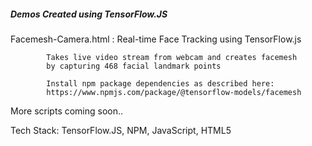 
##### 	Demos Created using TensorFlow.JS    #####


Facemesh-Camera.html :	Real-time Face Tracking using TensorFlow.js

			Takes live video stream from webcam and creates facemesh
			by capturing 468 facial landmark points

			Install npm package dependencies as described here:
			https://www.npmjs.com/package/@tensorflow-models/facemesh

More scripts coming soon..


Tech Stack: TensorFlow.JS, NPM, JavaScript, HTML5
